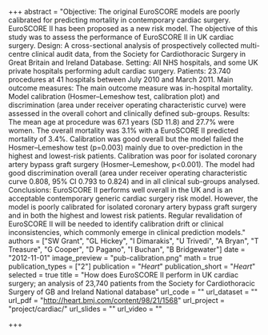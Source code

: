 +++
abstract = "Objective: The original EuroSCORE models are poorly calibrated for predicting mortality in contemporary cardiac surgery. EuroSCORE II has been proposed as a new risk model. The objective of this study was to assess the performance of EuroSCORE II in UK cardiac surgery. Design: A cross-sectional analysis of prospectively collected multi-centre clinical audit data, from the Society for Cardiothoracic Surgery in Great Britain and Ireland Database. Setting: All NHS hospitals, and some UK private hospitals performing adult cardiac surgery. Patients: 23.740 procedures at 41 hospitals between July 2010 and March 2011. Main outcome measures: The main outcome measure was in-hospital mortality. Model calibration (Hosmer–Lemeshow test, calibration plot) and discrimination (area under receiver operating characteristic curve) were assessed in the overall cohort and clinically defined sub-groups. Results: The mean age at procedure was 67.1 years (SD 11.8) and 27.7% were women. The overall mortality was 3.1% with a EuroSCORE II predicted mortality of 3.4%. Calibration was good overall but the model failed the Hosmer–Lemeshow test (p=0.003) mainly due to over-prediction in the highest and lowest-risk patients. Calibration was poor for isolated coronary artery bypass graft surgery (Hosmer–Lemeshow, p<0.001). The model had good discrimination overall (area under receiver operating characteristic curve 0.808, 95% CI 0.793 to 0.824) and in all clinical sub-groups analysed. Conclusions: EuroSCORE II performs well overall in the UK and is an acceptable contemporary generic cardiac surgery risk model. However, the model is poorly calibrated for isolated coronary artery bypass graft surgery and in both the highest and lowest risk patients. Regular revalidation of EuroSCORE II will be needed to identify calibration drift or clinical inconsistencies, which commonly emerge in clinical prediction models."
authors = ["SW Grant", "GL Hickey", "I Dimarakis", "U Trivedi", "A Bryan", "T Treasure", "G Cooper", "D Pagano", "I Buchan", "B Bridgewater"]
date = "2012-11-01"
image_preview = "pub-calibration.png"
math = true
publication_types = ["2"]
publication = "*Heart*"
publication_short = "*Heart*"
selected = true
title = "How does EuroSCORE II perform in UK cardiac surgery; an analysis of 23,740 patients from the Society for Cardiothoracic Surgery of GB and Ireland National database"
url_code = ""
url_dataset = ""
url_pdf = "http://heart.bmj.com/content/98/21/1568"
url_project = "project/cardiac/"
url_slides = ""
url_video = ""

+++
